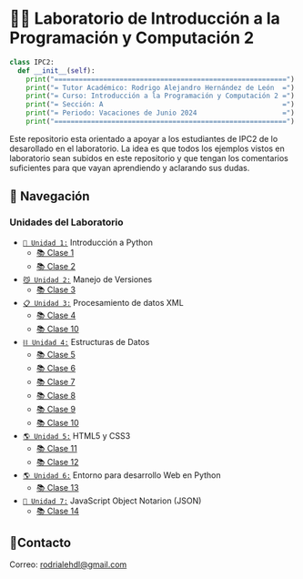 # 🧑‍💻 Laboratorio de Introducción a la Programación y Computación 2

```python
class IPC2:
  def __init__(self):
    print("=========================================================")
    print("= Tutor Académico: Rodrigo Alejandro Hernández de León  =")
    print("= Curso: Introducción a la Programación y Computación 2 =")
    print("= Sección: A                                            =")
    print("= Periodo: Vacaciones de Junio 2024                     =")
    print("=========================================================")
```

Este repositorio esta orientado a apoyar a los estudiantes de IPC2 de lo desarollado en el laboratorio. La idea es que todos los ejemplos vistos en laboratorio sean subidos en este repositorio y que tengan los comentarios suficientes para que vayan aprendiendo y aclarando sus dudas.

## 🚀 Navegación

### Unidades del Laboratorio
- [`🐍 Unidad 1:`](./Unidad1) Introducción a Python
  - [📚 Clase 1](./Unidad1/Clase01)
  - [📚 Clase 2](./Unidad1/Clase02)
- [`😼 Unidad 2:`](./Unidad2) Manejo de Versiones
  - [📚 Clase 3](./Unidad2)
- [`📋 Unidad 3:`](./Unidad3) Procesamiento de datos XML
  - [📚 Clase 4](./Unidad3/Clase04/)
  - [📚 Clase 10](./Unidad3/Clase10/)
- [`⛓️ Unidad 4:`](./Unidad4) Estructuras de Datos
  - [📚 Clase 5](./Unidad4/Clase05/)
  - [📚 Clase 6](./Unidad4/Clase06/)
  - [📚 Clase 7](./Unidad4/Clase07/)
  - [📚 Clase 8](./Unidad4/Clase08/)
  - [📚 Clase 9](./Unidad4/Clase09/)
  - [📚 Clase 10](./Unidad4/Clase10/)
- [`🌎 Unidad 5:`](./Unidad5) HTML5 y CSS3
  - [📚 Clase 11](./Unidad5)
  - [📚 Clase 12](./Unidad5)
- [`🌎 Unidad 6:`](./Unidad6) Entorno para desarrollo Web en Python
  - [📚 Clase 13](./Unidad6/Clase13/)
- [`📜 Unidad 7:`](./Unidad7) JavaScript Object Notarion (JSON)
  - [📚 Clase 14](./Unidad7/Clase14/)

## 👤Contacto

Correo: [rodrialehdl@gmail.com](rodrialehdl@gmail.com)
